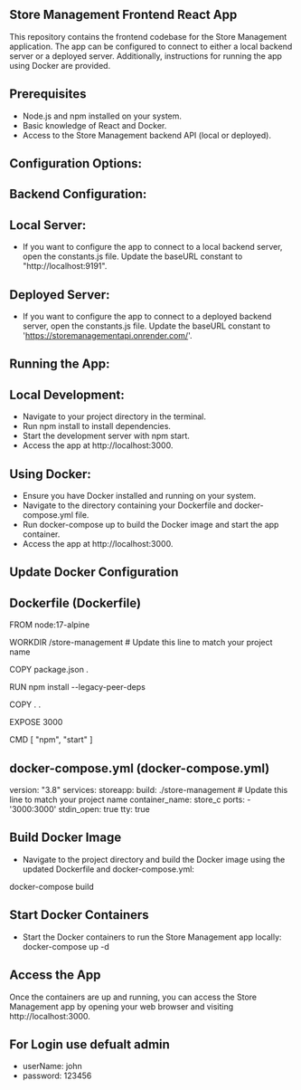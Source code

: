 ## Store Management Frontend React App

This repository contains the frontend codebase for the Store Management application. The app can be configured to connect to either a local backend server or a deployed server. Additionally, instructions for running the app using Docker are provided.


## Prerequisites

- Node.js and npm installed on your system.
- Basic knowledge of React and Docker.
- Access to the Store Management backend API (local or deployed).

## Configuration Options:
## Backend Configuration:
## Local Server:

- If you want to configure the app to connect to a local backend server, open the constants.js file.
  Update the baseURL constant to "http://localhost:9191".

## Deployed Server:

- If you want to configure the app to connect to a deployed backend server, open the constants.js file.
  Update the baseURL constant to 'https://storemanagementapi.onrender.com/'.


## Running the App:
## Local Development:

- Navigate to your project directory in the terminal.
- Run npm install to install dependencies.
- Start the development server with npm start.
- Access the app at http://localhost:3000.

## Using Docker:
- Ensure you have Docker installed and running on your system.
- Navigate to the directory containing your Dockerfile and docker-compose.yml file.
- Run docker-compose up to build the Docker image and start the app container.
- Access the app at http://localhost:3000.

## Update Docker Configuration 
 ## Dockerfile (Dockerfile)
FROM node:17-alpine

WORKDIR /store-management  # Update this line to match your project name

COPY package.json .

RUN npm install --legacy-peer-deps

COPY . .

EXPOSE 3000

CMD [ "npm", "start" ]

## docker-compose.yml (docker-compose.yml)

version: "3.8"
services:
  storeapp:
    build: ./store-management  # Update this line to match your project name
    container_name: store_c
    ports:
      - '3000:3000' 
    stdin_open: true
    tty: true


 ## Build Docker Image
 - Navigate to the project directory and build the Docker image using the updated Dockerfile and       docker-compose.yml:

docker-compose build

## Start Docker Containers
- Start the Docker containers to run the Store Management app locally:
docker-compose up -d

## Access the App
Once the containers are up and running, you can access the Store Management app by opening your web browser and visiting http://localhost:3000.

## For Login use defualt admin 

- userName: john
- password: 123456

